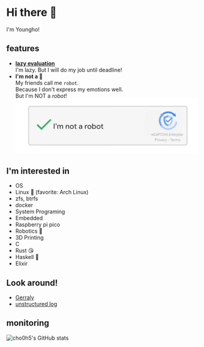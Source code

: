 # Hi there 👋
I'm Youngho!

## features
- [**lazy evaluation**](https://en.wikipedia.org/wiki/Lazy_evaluation)  
  I'm lazy. But I will do my job until deadline!
- **I'm not a 🤖**  
  My friends call me `robot`.  
  Because I don't express my emotions well.  
  But I'm NOT a _robot_!  
  ![](img/iamnotarobot.png)

## I'm interested in
- OS
- Linux 🐧 (favorite: Arch Linux)
- zfs, btrfs
- docker
- System Programing
- Embedded
- Raspberry pi pico
- Robotics 🤖
- 3D Printing
- C
- Rust 😘
- Haskell 🤯
- Elixir

## Look around!
- [Gerraly](https://gerraly.cho0h5.org)
- [unstructured log](https://blog.naver.com/cho0h5)

## monitoring
![cho0h5's GitHub stats](https://github-readme-stats.vercel.app/api?username=cho0h5&show_icons=true&theme=nord)
